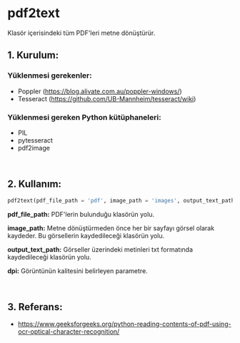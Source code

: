 # pdf2text

Klasör içerisindeki tüm PDF'leri metne dönüştürür.
<br>

## 1. Kurulum:

### Yüklenmesi gerekenler:
* Poppler (https://blog.alivate.com.au/poppler-windows/)
* Tesseract (https://github.com/UB-Mannheim/tesseract/wiki)

### Yüklenmesi gereken Python kütüphaneleri:
* PIL
* pytesseract
* pdf2image

<br>

## 2. Kullanım:

```python
pdf2text(pdf_file_path = 'pdf', image_path = 'images', output_text_path = 'outputs', dpi = 500)
```

**pdf_file_path:** PDF'lerin bulunduğu klasörün yolu.

**image_path:** Metne dönüştürmeden önce her bir sayfayı görsel olarak kaydeder. Bu görsellerin kaydedileceği klasörün yolu.

**output_text_path:** Görseller üzerindeki metinleri txt formatında kaydedileceği klasörün yolu.

**dpi:** Görüntünün kalitesini belirleyen parametre.

<br>

## 3. Referans:
* https://www.geeksforgeeks.org/python-reading-contents-of-pdf-using-ocr-optical-character-recognition/
